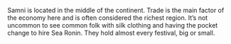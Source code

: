 Samni is located in the middle of the continent. Trade is the main factor of the economy here and is often considered the richest region. It’s not uncommon to see common folk with silk clothing and having the pocket change to hire Sea Ronin. They hold almost every festival, big or small. 